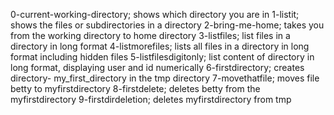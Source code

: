 0-current-working-directory; shows which directory you are in
1-listit; shows the files or subdirectories in a directory
2-bring-me-home; takes you from the working directory to home directory
3-listfiles; list files in a directory in long format
4-listmorefiles; lists all files in a directory in long format including hidden files
5-listfilesdigitonly; list content of directory in long format, displaying user and id numerically
6-firstdirectory; creates directory- my_first_directory in the tmp directory
7-movethatfile; moves file betty to myfirstdirectory
8-firstdelete; deletes betty from the myfirstdirectory
9-firstdirdeletion; deletes myfirstdirectory from tmp

